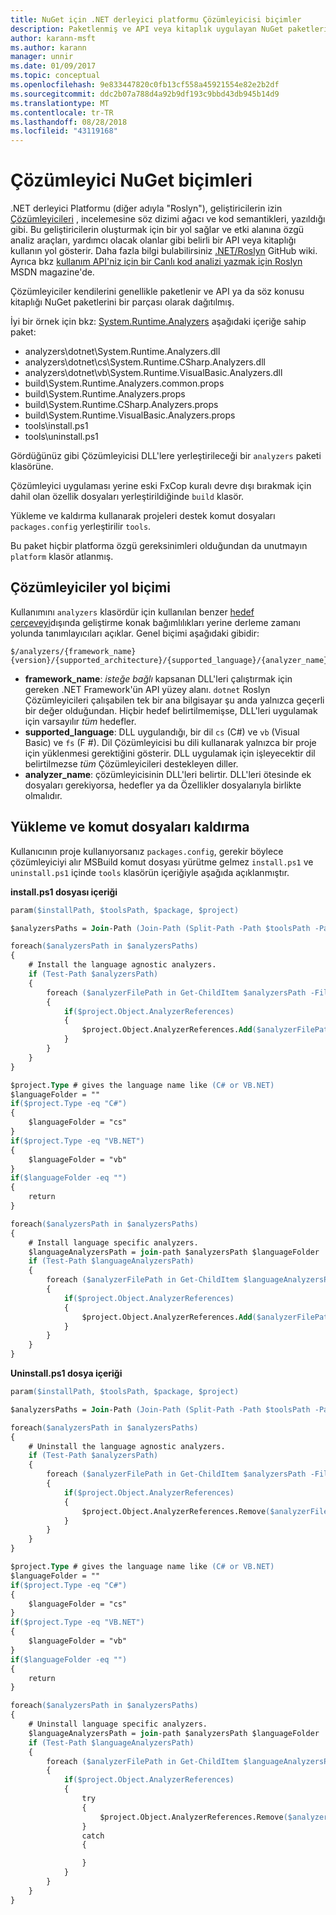 ```yaml
---
title: NuGet için .NET derleyici platformu Çözümleyicisi biçimler
description: Paketlenmiş ve API veya kitaplık uygulayan NuGet paketleri ile dağıtılmış .NET Çözümleyicileri için kuralları.
author: karann-msft
ms.author: karann
manager: unnir
ms.date: 01/09/2017
ms.topic: conceptual
ms.openlocfilehash: 9e833447820c0fb13cf558a45921554e82e2b2df
ms.sourcegitcommit: ddc2b07a788d4a92b9df193c9bbd43db945b14d9
ms.translationtype: MT
ms.contentlocale: tr-TR
ms.lasthandoff: 08/28/2018
ms.locfileid: "43119168"
---
```

# <a name="analyzer-nuget-formats"></a>Çözümleyici NuGet biçimleri

.NET derleyici Platformu (diğer adıyla "Roslyn"), geliştiricilerin izin [Çözümleyicileri](https://github.com/dotnet/roslyn/wiki/How-To-Write-a-C%23-Analyzer-and-Code-Fix) , incelemesine söz dizimi ağacı ve kod semantikleri, yazıldığı gibi. Bu geliştiricilerin oluşturmak için bir yol sağlar ve etki alanına özgü analiz araçları, yardımcı olacak olanlar gibi belirli bir API veya kitaplığı kullanın yol gösterir. Daha fazla bilgi bulabilirsiniz [.NET/Roslyn](https://github.com/dotnet/roslyn/wiki) GitHub wiki. Ayrıca bkz [kullanım API'niz için bir Canlı kod analizi yazmak için Roslyn](https://msdn.microsoft.com/magazine/dn879356.aspx) MSDN magazine'de.

Çözümleyiciler kendilerini genellikle paketlenir ve API ya da söz konusu kitaplığı NuGet paketlerini bir parçası olarak dağıtılmış.

İyi bir örnek için bkz: [System.Runtime.Analyzers](https://www.nuget.org/packages/System.Runtime.Analyzers) aşağıdaki içeriğe sahip paket:

- analyzers\dotnet\System.Runtime.Analyzers.dll
- analyzers\dotnet\cs\System.Runtime.CSharp.Analyzers.dll
- analyzers\dotnet\vb\System.Runtime.VisualBasic.Analyzers.dll
- build\System.Runtime.Analyzers.common.props
- build\System.Runtime.Analyzers.props
- build\System.Runtime.CSharp.Analyzers.props
- build\System.Runtime.VisualBasic.Analyzers.props
- tools\install.ps1
- tools\uninstall.ps1

Gördüğünüz gibi Çözümleyicisi DLL'lere yerleştirileceği bir `analyzers` paketi klasörüne.

Çözümleyici uygulaması yerine eski FxCop kuralı devre dışı bırakmak için dahil olan özellik dosyaları yerleştirildiğinde `build` klasör.

Yükleme ve kaldırma kullanarak projeleri destek komut dosyaları `packages.config` yerleştirilir `tools`.

Bu paket hiçbir platforma özgü gereksinimleri olduğundan da unutmayın `platform` klasör atlanmış.


## <a name="analyzers-path-format"></a>Çözümleyiciler yol biçimi

Kullanımını `analyzers` klasördür için kullanılan benzer [hedef çerçeveyi](../create-packages/supporting-multiple-target-frameworks.md)dışında geliştirme konak bağımlılıkları yerine derleme zamanı yolunda tanımlayıcıları açıklar. Genel biçimi aşağıdaki gibidir:

    $/analyzers/{framework_name}{version}/{supported_architecture}/{supported_language}/{analyzer_name}.dll

- **framework_name**: *isteğe bağlı* kapsanan DLL'leri çalıştırmak için gereken .NET Framework'ün API yüzey alanı. `dotnet` Roslyn Çözümleyicileri çalışabilen tek bir ana bilgisayar şu anda yalnızca geçerli bir değer olduğundan. Hiçbir hedef belirtilmemişse, DLL'leri uygulamak için varsayılır *tüm* hedefler.
- **supported_language**: DLL uygulandığı, bir dil `cs` (C#) ve `vb` (Visual Basic) ve `fs` (F #). Dil Çözümleyicisi bu dili kullanarak yalnızca bir proje için yüklenmesi gerektiğini gösterir. DLL uygulamak için işleyecektir dil belirtilmezse *tüm* Çözümleyicileri destekleyen diller.
- **analyzer_name**: çözümleyicisinin DLL'leri belirtir. DLL'leri ötesinde ek dosyaları gerekiyorsa, hedefler ya da Özellikler dosyalarıyla birlikte olmalıdır.


## <a name="install-and-uninstall-scripts"></a>Yükleme ve komut dosyaları kaldırma

Kullanıcının proje kullanıyorsanız `packages.config`, gerekir böylece çözümleyiciyi alır MSBuild komut dosyası yürütme gelmez `install.ps1` ve `uninstall.ps1` içinde `tools` klasörün içeriğiyle aşağıda açıklanmıştır.

**install.ps1 dosyası içeriği**

```ps
param($installPath, $toolsPath, $package, $project)

$analyzersPaths = Join-Path (Join-Path (Split-Path -Path $toolsPath -Parent) "analyzers" ) * -Resolve

foreach($analyzersPath in $analyzersPaths)
{
    # Install the language agnostic analyzers.
    if (Test-Path $analyzersPath)
    {
        foreach ($analyzerFilePath in Get-ChildItem $analyzersPath -Filter *.dll)
        {
            if($project.Object.AnalyzerReferences)
            {
                $project.Object.AnalyzerReferences.Add($analyzerFilePath.FullName)
            }
        }
    }
}

$project.Type # gives the language name like (C# or VB.NET)
$languageFolder = ""
if($project.Type -eq "C#")
{
    $languageFolder = "cs"
}
if($project.Type -eq "VB.NET")
{
    $languageFolder = "vb"
}
if($languageFolder -eq "")
{
    return
}

foreach($analyzersPath in $analyzersPaths)
{
    # Install language specific analyzers.
    $languageAnalyzersPath = join-path $analyzersPath $languageFolder
    if (Test-Path $languageAnalyzersPath)
    {
        foreach ($analyzerFilePath in Get-ChildItem $languageAnalyzersPath -Filter *.dll)
        {
            if($project.Object.AnalyzerReferences)
            {
                $project.Object.AnalyzerReferences.Add($analyzerFilePath.FullName)
            }
        }
    }
}
```


**Uninstall.ps1 dosya içeriği**

```ps
param($installPath, $toolsPath, $package, $project)

$analyzersPaths = Join-Path (Join-Path (Split-Path -Path $toolsPath -Parent) "analyzers" ) * -Resolve

foreach($analyzersPath in $analyzersPaths)
{
    # Uninstall the language agnostic analyzers.
    if (Test-Path $analyzersPath)
    {
        foreach ($analyzerFilePath in Get-ChildItem $analyzersPath -Filter *.dll)
        {
            if($project.Object.AnalyzerReferences)
            {
                $project.Object.AnalyzerReferences.Remove($analyzerFilePath.FullName)
            }
        }
    }
}

$project.Type # gives the language name like (C# or VB.NET)
$languageFolder = ""
if($project.Type -eq "C#")
{
    $languageFolder = "cs"
}
if($project.Type -eq "VB.NET")
{
    $languageFolder = "vb"
}
if($languageFolder -eq "")
{
    return
}

foreach($analyzersPath in $analyzersPaths)
{
    # Uninstall language specific analyzers.
    $languageAnalyzersPath = join-path $analyzersPath $languageFolder
    if (Test-Path $languageAnalyzersPath)
    {
        foreach ($analyzerFilePath in Get-ChildItem $languageAnalyzersPath -Filter *.dll)
        {
            if($project.Object.AnalyzerReferences)
            {
                try
                {
                    $project.Object.AnalyzerReferences.Remove($analyzerFilePath.FullName)
                }
                catch
                {

                }
            }
        }
    }
}
```
